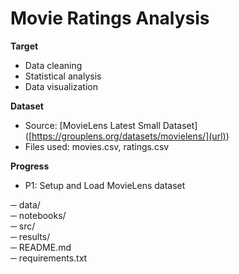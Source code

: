 # Movie Ratings Analysis

**Target**
  - Data cleaning
  - Statistical analysis
  - Data visualization <br>
  
**Dataset**
  - Source: [MovieLens Latest Small Dataset] ([https://grouplens.org/datasets/movielens/](url))
  - Files used: movies.csv, ratings.csv <br>
  
**Progress**
  - P1: Setup and Load MovieLens dataset <br>

─ data/                 
─ notebooks/            
─ src/                  
─ results/              
─ README.md             
─ requirements.txt      
